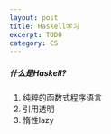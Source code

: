 ```yaml
---
layout: post
title: Haskell学习
excerpt: TODO
category: CS
---
```


##### 什么是Haskell?
1. 纯粹的函数式程序语言
2. 引用透明
3. 惰性lazy

